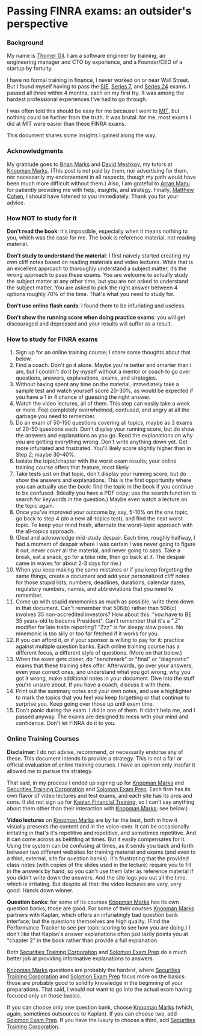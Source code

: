 # Passing FINRA exams: an outsider's perspective

### Background

My name is [Thomer Gil](https://www.linkedin.com/in/thomer-gil/). I am a software engineer by training, an engineering manager and CTO by experience, and a Founder/CEO of a startup by fortuity.

I have no formal training in finance, I never worked on or near Wall Street. But I found myself having to pass the [SIE](https://www.finra.org/registration-exams-ce/qualification-exams/securities-industry-essentials-exam), [Series 7](https://www.finra.org/registration-exams-ce/qualification-exams/series7), and [Series 24](https://www.finra.org/registration-exams-ce/qualification-exams/series24) exams. I passed all three within 4 months, each on my first try. It was among the hardest professional experiences I've had to go through.

I was often told this should be easy for me because I went to [MIT](https://www.mit.edu/), but nothing could be further from the truth. It was brutal: for me, most exams I did at MIT were easier than these FINRA exams.

This document shares some insights I gained along the way.

### Acknowledgments

My gratitude goes to [Brian Marks](https://www.linkedin.com/in/brian-marks-9764027/) and [David Meshkov](https://www.linkedin.com/in/dmesher/), my tutors at [Knopman Marks](https://www.knopman.com/). (This post is not paid by them, nor advertising for them, nor necessarily my endorsement in all respects, though my path would have been much more difficult without them.) Also, I am grateful to [Arran Manu](https://www.linkedin.com/in/arran-manu-b4671520/) for patiently providing me with help, insights, and strategy. Finally, [Matthew Cohen](https://www.linkedin.com/in/matthew-cohen-1722774b/), I should have listened to you immediately. Thank you for your advice.

### How NOT to study for it

**Don't read the book**: it's impossible, especially when it means nothing to you, which was the case for me. The book is reference material, not reading material.

**Don't study to understand the material**: I first naively started creating my own cliff notes based on reading materials and video lectures. While that is an excellent approach to thoroughly understand a subject matter, it’s the wrong approach to pass these exams. You are welcome to actually study the subject matter at any other time, but you are not asked to understand the subject matter. You are asked to pick the right answer between 4 options roughly 70% of the time. That's what you need to study for.

**Don't use online flash cards**: I found them to be infuriating and useless.

**Don't show the running score when doing practice exams**: you will get discouraged and depressed and your results will suffer as a result.

### How to study for FINRA exams

1. Sign up for an online training course; I share some thoughts about that below.
2. Find a coach. Don't go it alone. Maybe you're better and smarter than I am, but I couldn't do it by myself without a mentor or coach to go over questions, answers, explanations, exams, and strategies.
3. Without having spent any time on the material, immediately take a sample test and watch yourself score 20-30%, as would be expected if you have a 1 in 4 chance of guessing the right answer.
4. Watch the video lectures, all of them. This step can easily take a week or more. Feel completely overwhelmed, confused, and angry at all the garbage you need to remember.
5. Do an exam of 50-150 questions covering all topics, maybe as 3 exams of 20-50 questions each. Don't display your running score, but do show the answers and explanations as you go. Read the explanations on why you are getting everything wrong. Don't write anything down yet. Get more infuriated and frustrated. You'll likely score slightly higher than in Step 2; maybe 30-40%.
6. Isolate the topic/chapter with the worst exam results; your online training course offers that feature, most likely.
7. Take tests just on that topic, don't display your running score, but do show the answers and explanations. This is the first opportunity where you can actually use the book: find the topic in the book if you continue to be confused. (Ideally you have a PDF copy; use the search function to search for keywords in the question.) Maybe even watch a lecture on the topic again.
8. Once you've improved your outcome by, say, 5-10% on the one topic, go back to step 4 (do a new all-topics test), and find the next worst topic. To keep your mind fresh, alternate the worst-topic approach with the all-topics approach.
9. (Deal and acknowledge mid-study despair. Each time, roughly halfway, I had a moment of despair where I was certain I was never going to figure it out, never cover all the material, and never going to pass. Take a break, eat a snack, go for a bike ride, then go back at it. The despair came in waves for about 2-3 days for me.)
10. When you keep making the same mistakes or if you keep forgetting the same things, create a document and add your personalized cliff notes for those stupid lists, numbers, deadlines, durations, calendar dates, regulatory numbers, names, and abbreviations that you need to remember.
11. Come up with stupid mnemonics as much as possible, write them down in that document. Can't remember that 506(b) rather than 506(c) involves 35 non-accredited investors? How about this: "you have to BE 35 years-old to become President". Can't remember that it's a ".Z" modifier for late trade reporting? "Zzz" is for sleepy slow pokes. No mnemonic is too silly or too far fetched if it works for you.
12. If you can afford it, or if your sponsor is willing to pay for it: practice against multiple question banks. Each online training course has a different focus, a different style of questions. (More on that below.)
13. When the exam gets closer, do "benchmark" or "final" or "diagnostic" exams that these training sites offer. Afterwards, go over your answers, even your correct ones, and understand what you got wrong, why you got it wrong, make additional notes in your document. Dive into the stuff you're unsure about. If you have a coach, discuss it with them.
14. Print out the summary notes and your own notes, and use a highlighter to mark the topics that you feel you keep forgetting or that continue to surprise you. Keep going over those up until exam time.
15. Don't panic during the exam. I did in one of them. It didn't help me, and I passed anyway. The exams are designed to mess with your mind and confidence. Don't let FINRA do it to you.

### Online Training Courses

**Disclaimer**: I do not advise, recommend, or necessarily endorse any of these. This document intends to provide a strategy. This is not a fair or official evaluation of online training courses. I have an opinion only insofar it allowed me to pursue the strategy.

That said, in my process I ended up signing up for [Knopman Marks](https://www.knopman.com/) and [Securities Training Corporation](https://www.stcusa.com/) and [Solomon Exam Prep](https://solomonexamprep.com/). Each firm has its own flavor of video lectures and test exams, and each site has its pros and cons. (I did not sign up for [Kaplan Financial Training](https://www.kaplanfinancial.com/securities), so I can't say anything about them other than their interaction with [Knopman Marks](https://www.knopman.com/); see below.)

**Video lectures** on [Knopman Marks](https://www.knopman.com/) are by far the best, both in how it visually presents the content and in the voice-over. It can be occasionally irritating in that's it's repetitive and repetitive, and sometimes repetitive. And it can come across as belittling at times. But it easily compensates for it. Using the system can be confusing at times, as it sends you back and forth between two different websites for training material and exams (and even to a third, external, site for question banks). It's frustrating that the provided class notes (with copies of the slides used in the lecture) require you to fill in the answers by hand, so you can't use them later as reference material if you didn't write down the answers. And the site logs you out all the time, which is irritating. But despite all that: the video lectures are very, very good. Hands down winner.

**Question banks**: for some of its courses [Knopman Marks](https://www.knopman.com/) has its own question banks, those are good. For some of their courses [Knopman Marks](https://www.knopman.com/) partners with Kaplan, which offers an infuriatingly bad question bank interface; but the questions themselves are high quality. (Find the Performance Tracker to see per topic scoring to see how you are doing.) I don't like that Kaplan's answer explanations often just lazily points you at "chapter 2" in the book rather than provide a full explanation.

Both [Securities Training Corporation](https://www.stcusa.com/) and [Solomon Exam Prep](https://solomonexamprep.com/) do a much better job at providing informative explanations to answers.

[Knopman Marks](https://www.knopman.com/) questions are probably the hardest, where [Securities Training Corporation](https://www.stcusa.com/) and [Solomon Exam Prep](https://solomonexamprep.com/) focus more on the basics: those are probably good to solidify knowledge in the beginning of your preparations. That said, I would not want to go into the actual exam having focused only on those basics. 

If you can choose only one question bank, choose [Knopman Marks](https://www.knopman.com/) (which, again, sometimes outsources to Kaplan). If you can choose two, add [Solomon Exam Prep](https://solomonexamprep.com/). If you have the luxury to choose a third, add [Securities Training Corporation](https://www.stcusa.com/).
